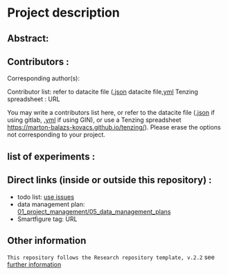 # Project description

## Abstract:

## Contributors :

Corresponding author(s): 

Contributor list: 
refer to
datacite file ([.json](datacite.json) 
datacite file[.yml](datacite.yml)
Tenzing spreadsheet : URL


You may write a contributors list here, or refer to the datacite file ([.json](datacite.json) if using gitlab, [.yml](datacite.yml) if using GIN), or use a Tenzing spreadsheet https://marton-balazs-kovacs.github.io/tenzing/). Please erase the options not corresponding to your project.

## list of experiments :

## Direct links (inside or outside this repository) :

- todo list: [use issues](/issues)
- data management plan: [01_project_management/05_data_management_plans](01_project_management/05_data_management_plans)
- Smartfigure tag: URL


## Other information

`This repository follows the Research repository template, v.2.2` see [further information](.doc/information.md)

